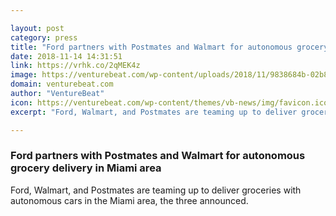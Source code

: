 ```yaml
---

layout: post
category: press
title: "Ford partners with Postmates and Walmart for autonomous grocery delivery in Miami area"
date: 2018-11-14 14:31:51
link: https://vrhk.co/2qMEK4z
image: https://venturebeat.com/wp-content/uploads/2018/11/9838684b-02b8-4bce-adc5-cbccf87f1e02.png?fit=1600%2C1066&strip=all
domain: venturebeat.com
author: "VentureBeat"
icon: https://venturebeat.com/wp-content/themes/vb-news/img/favicon.ico
excerpt: "Ford, Walmart, and Postmates are teaming up to deliver groceries with autonomous cars in the Miami area, the three announced."

---
```


### Ford partners with Postmates and Walmart for autonomous grocery delivery in Miami area

Ford, Walmart, and Postmates are teaming up to deliver groceries with autonomous cars in the Miami area, the three announced.